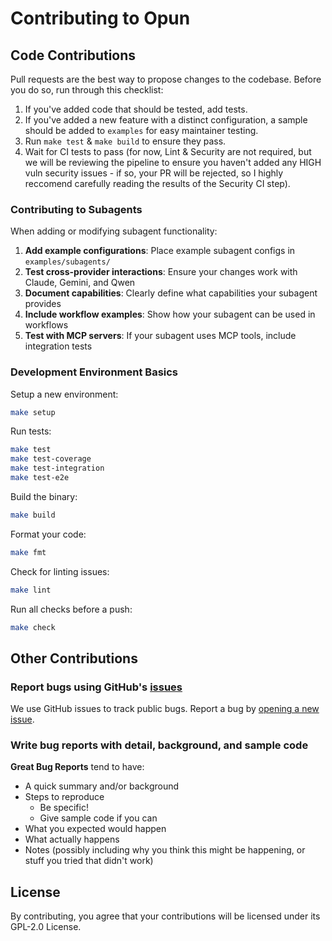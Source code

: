 # Contributing to Opun

## Code Contributions

Pull requests are the best way to propose changes to the codebase. Before you do so, run through this checklist:

1. If you've added code that should be tested, add tests.
2. If you've added a new feature with a distinct configuration, a sample should be added to `examples` for easy maintainer testing.
3. Run `make test` & `make build` to ensure they pass.
4. Wait for CI tests to pass (for now, Lint & Security are not required, but we will be reviewing the pipeline to ensure you haven't added any HIGH vuln security issues - if so, your PR will be rejected, so I highly reccomend carefully reading the results of the Security CI step).

### Contributing to Subagents

When adding or modifying subagent functionality:

1. **Add example configurations**: Place example subagent configs in `examples/subagents/`
2. **Test cross-provider interactions**: Ensure your changes work with Claude, Gemini, and Qwen
3. **Document capabilities**: Clearly define what capabilities your subagent provides
4. **Include workflow examples**: Show how your subagent can be used in workflows
5. **Test with MCP servers**: If your subagent uses MCP tools, include integration tests

### Development Environment Basics

Setup a new environment:
   ```bash
   make setup
   ```
Run tests:
   ```bash
   make test
   make test-coverage
   make test-integration
   make test-e2e
   ```
Build the binary:
   ```bash
   make build
   ```
Format your code:
   ```bash
   make fmt
   ```
Check for linting issues:
   ```bash
   make lint
   ```
Run all checks before a push:
   ```bash
   make check
   ```

## Other Contributions

### Report bugs using GitHub's [issues](https://github.com/rizome-dev/opun/issues)

We use GitHub issues to track public bugs. Report a bug by [opening a new issue](https://github.com/rizome-dev/opun/issues/new).

### Write bug reports with detail, background, and sample code

**Great Bug Reports** tend to have:

- A quick summary and/or background
- Steps to reproduce
  - Be specific!
  - Give sample code if you can
- What you expected would happen
- What actually happens
- Notes (possibly including why you think this might be happening, or stuff you tried that didn't work)

## License

By contributing, you agree that your contributions will be licensed under its GPL-2.0 License.
